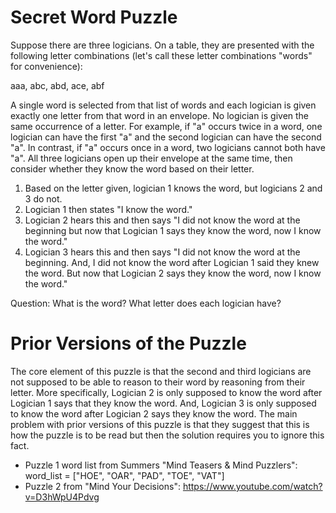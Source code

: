 # Secret Word Puzzle

Suppose there are three logicians. On a table, they are presented with the following letter combinations (let's call these letter combinations "words" for convenience):

aaa, abc, abd, ace, abf

A single word is selected from that list of words and each logician is given exactly one letter from that word in an envelope. No logician is given the same occurrence of a letter. For example, if "a" occurs twice in a word, one logician can have the first "a" and the second logician can have the second "a". In contrast, if "a" occurs once in a word, two logicians cannot both have "a". All three logicians open up their envelope at the same time, then consider whether they know the word based on their letter.

1. Based on the letter given, logician 1 knows the word, but logicians 2 and 3 do not. 
2. Logician 1 then states "I know the word."
3. Logician 2 hears this and then says "I did not know the word at the beginning but now that Logician 1 says they know the word, now I know the word."
4. Logician 3 hears this and then says "I did not know the word at the beginning. And, I did not know the word after Logician 1 said they knew the word. But now that Logician 2 says they know the word, now I know the word."

Question: What is the word? What letter does each logician have?

# Prior Versions of the Puzzle

The core element of this puzzle is that the second and third logicians are not supposed to be able to reason to their word by reasoning from their letter. More specifically, Logician 2 is only supposed to know the word after Logician 1 says that they know the word. And, Logician 3 is only supposed to know the word after Logician 2 says they know the word. The main problem with prior versions of this puzzle is that they suggest that this is how the puzzle is to be read but then the solution requires you to ignore this fact. 

- Puzzle 1 word list from Summers "Mind Teasers & Mind Puzzlers": word_list = ["HOE", "OAR", "PAD", "TOE", "VAT"] 
- Puzzle 2 from "Mind Your Decisions": https://www.youtube.com/watch?v=D3hWpU4Pdvg
